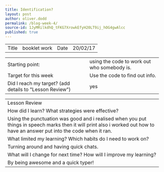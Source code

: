 ```yaml
---
title: Identification?
layout: post
author: oliver.dodd
permalink: /blog-week-4/
source-id: 1JyMRilkdhQ_tFKG7XrowkEfyH20LT9ij_hOG4gwAlcc
published: true
---
```

<table>
  <tr>
    <td>Title</td>
    <td>booklet work</td>
    <td>Date</td>
    <td>20/02/17</td>
  </tr>
</table>


<table>
  <tr>
    <td>Starting point:</td>
    <td>using the code to work out who somebody is.</td>
  </tr>
  <tr>
    <td>Target for this week</td>
    <td>Use the code to find out info.</td>
  </tr>
  <tr>
    <td>Did I reach my target? 
(add details to "Lesson Review")</td>
    <td> yes</td>
  </tr>
</table>


<table>
  <tr>
    <td>Lesson Review</td>
  </tr>
  <tr>
    <td>How did I learn? What strategies were effective? </td>
  </tr>
  <tr>
    <td>Using the punctuation was good and i realised when you put things in speech marks then it will print also i worked out how to have an answer put into the code when it ran.</td>
  </tr>
  <tr>
    <td>What limited my learning? Which habits do I need to work on? </td>
  </tr>
  <tr>
    <td>Turning around and having quick chats.</td>
  </tr>
  <tr>
    <td>What will I change for next time? How will I improve my learning?</td>
  </tr>
  <tr>
    <td>By being awesome and a quick typer!</td>
  </tr>
</table>


